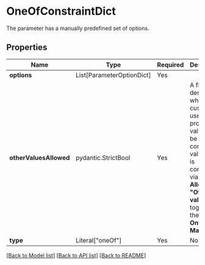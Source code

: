 # OneOfConstraintDict

The parameter has a manually predefined set of options.


## Properties
| Name | Type | Required | Description |
| ------------ | ------------- | ------------- | ------------- |
**options** | List[ParameterOptionDict] | Yes |  |
**otherValuesAllowed** | pydantic.StrictBool | Yes | A flag denoting whether custom, user provided values will be considered valid. This is configured via the **Allowed "Other" value** toggle in the **Ontology Manager**. |
**type** | Literal["oneOf"] | Yes | None |


[[Back to Model list]](../../../../README.md#models-v1-link) [[Back to API list]](../../../../README.md#apis-v1-link) [[Back to README]](../../../../README.md)
